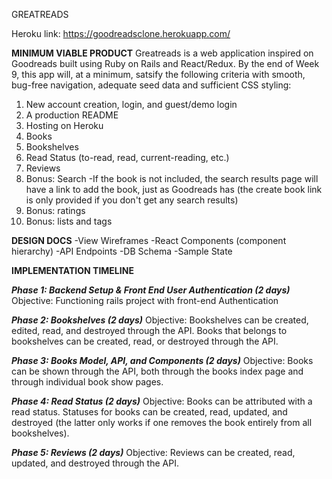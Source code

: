 GREATREADS

Heroku link: https://goodreadsclone.herokuapp.com/


**MINIMUM VIABLE PRODUCT**
Greatreads is a web application inspired on Goodreads built using Ruby on Rails and React/Redux. By the end of Week 9, this app will, at a minimum, satsify the following criteria with smooth, bug-free navigation, adequate seed data and sufficient CSS styling:
  1. New account creation, login, and guest/demo login
  2. A production README
  3. Hosting on Heroku
  4. Books
  5. Bookshelves
  6. Read Status (to-read, read, current-reading, etc.)
  7. Reviews
  8. Bonus: Search
    -If the book is not included, the search results page will have a link to add the book, just as Goodreads has (the create book link is only provided if you don't get any search results)
  9. Bonus: ratings
  9. Bonus: lists and tags

**DESIGN DOCS**
  -View Wireframes
  -React Components (component hierarchy)
  -API Endpoints
  -DB Schema
  -Sample State

**IMPLEMENTATION TIMELINE**

***Phase 1: Backend Setup & Front End User Authentication (2 days)***
  Objective: Functioning rails project with front-end Authentication

***Phase 2: Bookshelves (2 days)***
  Objective: Bookshelves can be created, edited, read, and destroyed through the API. Books that belongs to bookshelves can be created, read, or destroyed through the API.

***Phase 3: Books Model, API, and Components (2 days)***
  Objective: Books can be shown through the API, both through the books index page and through individual book show pages.

***Phase 4: Read Status (2 days)***
  Objective: Books can be attributed with a read status. Statuses for books can be created, read, updated, and destroyed (the latter only works if one removes the book entirely from all bookshelves).

***Phase 5: Reviews (2 days)***
  Objective: Reviews can be created, read, updated, and destroyed through the API.
